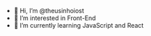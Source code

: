 - 👋 Hi, I’m @theusinhoiost
- 👀 I’m interested in Front-End
- 🌱 I’m currently learning JavaScript and React

<!---
theusinhoiost/theusinhoiost is a ✨ special ✨ repository because its `README.md` (this file) appears on your GitHub profile.
You can click the Preview link to take a look at your changes.
--->
